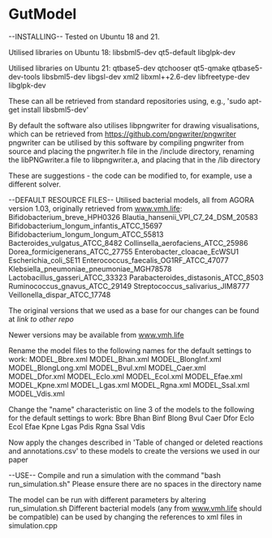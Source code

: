 # GutModel

--INSTALLING--
Tested on Ubuntu 18 and 21.

Utilised libraries on Ubuntu 18:
libsbml5-dev
qt5-default
libglpk-dev

Utilised libraries on Ubuntu 21:
qtbase5-dev
qtchooser
qt5-qmake
qtbase5-dev-tools
libsbml5-dev
libgsl-dev
xml2
libxml++2.6-dev
libfreetype-dev
libglpk-dev

These can all be retrieved from standard repositories using, e.g., 'sudo apt-get install libsbml5-dev'

By default the software also utilises libpngwriter for drawing visualisations, which can be retrieved from https://github.com/pngwriter/pngwriter 
pngwriter can be utilised by this software by compiling pngwriter from source and placing the pngwriter.h file in the /include directory, renaming the libPNGwriter.a file to libpngwriter.a, and placing that in the /lib directory

These are suggestions - the code can be modified to, for example, use a different solver.

--DEFAULT RESOURCE FILES--
Utilised bacterial models, all from AGORA version 1.03, originally retrieved from www.vmh.life:
Bifidobacterium_breve_HPH0326
Blautia_hansenii_VPI_C7_24_DSM_20583
Bifidobacterium_longum_infantis_ATCC_15697
Bifidobacterium_longum_longum_ATCC_55813
Bacteroides_vulgatus_ATCC_8482
Collinsella_aerofaciens_ATCC_25986
Dorea_formicigenerans_ATCC_27755
Enterobacter_cloacae_EcWSU1
Escherichia_coli_SE11
Enterococcus_faecalis_OG1RF_ATCC_47077
Klebsiella_pneumoniae_pneumoniae_MGH78578
Lactobacillus_gasseri_ATCC_33323
Parabacteroides_distasonis_ATCC_8503
Ruminococcus_gnavus_ATCC_29149
Streptococcus_salivarius_JIM8777
Veillonella_dispar_ATCC_17748

The original versions that we used as a base for our changes can be found at *link to other repo*

Newer versions may be available from www.vmh.life

Rename the model files to the following names for the default settings to work:
MODEL_Bbre.xml
MODEL_Bhan.xml
MODEL_BlongInf.xml
MODEL_BlongLong.xml
MODEL_Bvul.xml
MODEL_Caer.xml
MODEL_Dfor.xml
MODEL_Eclo.xml
MODEL_Ecol.xml
MODEL_Efae.xml
MODEL_Kpne.xml
MODEL_Lgas.xml
MODEL_Rgna.xml
MODEL_Ssal.xml
MODEL_Vdis.xml

Change the "name" characteristic on line 3 of the models to the following for the default settings to work:
Bbre
Bhan
Binf
Blong
Bvul
Caer
Dfor
Eclo
Ecol
Efae
Kpne
Lgas
Pdis
Rgna
Ssal
Vdis

Now apply the changes described in 'Table of changed or deleted reactions and annotations.csv' to these models to create the versions we used in our paper

--USE--
Compile and run a simulation with the command "bash run_simulation.sh"
Please ensure there are no spaces in the directory name

The model can be run with different parameters by altering run_simulation.sh
Different bacterial models (any from www.vmh.life should be compatible) can be used by changing the references to xml files in simulation.cpp
